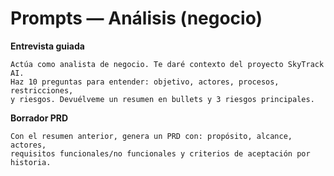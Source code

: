 # Prompts — Análisis (negocio)

**Entrevista guiada**
```
Actúa como analista de negocio. Te daré contexto del proyecto SkyTrack AI.
Haz 10 preguntas para entender: objetivo, actores, procesos, restricciones,
y riesgos. Devuélveme un resumen en bullets y 3 riesgos principales.
```
**Borrador PRD**
```
Con el resumen anterior, genera un PRD con: propósito, alcance, actores,
requisitos funcionales/no funcionales y criterios de aceptación por historia.
```
